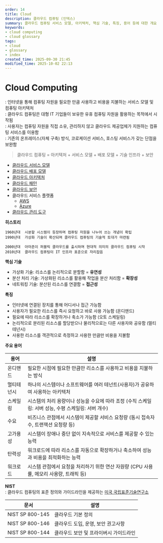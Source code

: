 ```yaml
---
order: 14
title: Cloud
description: 클라우드 컴퓨팅 (인덱스)
summary: 클라우드 컴퓨팅 서비스 모델, 아키텍처, 핵심 기술, 특징, 용어 등에 대한 개요
keywords:
- cloud computing
- cloud glossary
tags:
- cloud
- glossary
- index
created_time: 2025-09-30 21:45
modified_time: 2025-10-02 22:13
---
```


# Cloud Computing
: 인터넷을 통해 컴퓨팅 자원을 필요한 만큼 사용하고 비용을 지불하는 서비스 모델 및 컴퓨팅 아키텍처  
: 클라우드 컴퓨팅은 대형 IT 기업들이 보유한 유휴 컴퓨팅 자원을 활용하는 목적에서 시작됨  
: 사용자는 컴퓨팅 자원을 직접 소유, 관리하지 않고 클라우드 제공업체가 지원하는 컴퓨팅 서비스를 이용함  
: 기존의 온프레미스(자체 구축) 방식, 코로케이션 서비스, 호스팅 서비스가 갖는 단점을 보완함  

> 클라우드 컴퓨팅 = 아키텍처 + 서비스 모델 + 배포 모델 + 기술 인프라 + 보안


- [클라우드 서비스 모델](./cloud-service-model.md)
- [클라우드 배포 모델](./cloud-deployment-model.md)
- [클라우드 아키텍처](./cloud-architecture.md)
- [클라우드 패턴](./cloud-pattern.md)
- [클라우드 보안](./cloud-security.md)
- 클라우드 서비스 플랫폼
  - [AWS](./aws/index.md) 
  - [Azure](./azure/index.md)
- [클라우드 관리 도구](./cloud-management-tool.md)


**히스토리**  
```
1960년대  시분할 시스템이 등장하며 컴퓨팅 자원을 나누어 쓰는 개념이 확립
1990년대  가상화 기술이 확산되며 클라우드 컴퓨팅의 기술적 토대가 마련됨

2000년대  아마존이 퍼블릭 클라우드를 출시하며 현대적 의미의 클라우드 컴퓨팅 시작
2010년대  클라우드 컴퓨팅이 IT 인프라 표준으로 자리잡음
```


**핵심 기술**
- 가상화 기술: 리소스를 논리적으로 분할함 = **유연성**
- 분산 처리 기술: 가상화된 리소스를 활용해 작업을 분산 처리함 = **확장성**
- 네트워킹 기술: 분산된 리소스를 연결함 = **접근성**


**특징**
- 인터넷에 연결된 장치를 통해 어디서나 접근 가능함
- 사용자가 필요한 리소스를 즉시 요청하고 바로 사용 가능함 (온디맨드)
- 필요에 따라 리소스를 확장하거나 축소가 가능함 (오토 스케일링)
- 논리적으로 분리된 리소스를 할당받으나 물리적으로는 다른 사용자와 공유함 (멀티테넌시)
- 사용한 리소스를 객관적으로 측정하고 사용한 만큼만 비용을 지불함


**주요 용어**

용어 | 설명
---|---
온디맨드 | 필요한 시점에 필요한 만큼만 리소스를 사용하고 비용을 지불하는 방식
멀티테넌시 | 하나의 시스템이나 소프트웨어를 여러 테넌트(사용자)가 공유하여 사용하는 아키텍처
스케일링 | 시스템의 처리 용량이나 성능을 수요에 따라 조정 (수직 스케일링: 서버 성능, 수평 스케일링: 서버 개수)
수요 | 비즈니스 관점에서 시스템이 제공할 서비스 요청량 (동시 접속자 수, 트랜잭션 요청량 등)
고가용성 | 시스템이 장애나 중단 없이 지속적으로 서비스를 제공할 수 있는 능력
탄력성 | 워크로드에 따라 리소스를 자동으로 확장하거나 축소하여 성능과 비용을 최적화하는 능력
워크로드 | 시스템 관점에서 요청을 처리하기 위한 연산 자원량 (CPU 사용률, 메모리 사용량, 트래픽 등)


**NIST**   
: 클라우드 컴퓨팅의 표준 정의와 가이드라인을 제공하는 [미국 국립표준기술연구소](../standard/index.md#nist)  

문서 | 설명
---|---
NIST SP 800-145 | 클라우드 기본 정의
NIST SP 800-146 | 클라우드 도입, 운영, 보안 권고사항
NIST SP 800-144 | 클라우드 보안 및 프라이버시 가이드라인